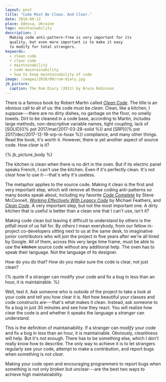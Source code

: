 ```yaml
---
layout: post
title: "Code Must Be Clean. And Clear."
date: 2018-09-12
place: Odessa, Ukraine
tags: maintainability
description: |
  Making code anti-pattern-free is very important for its
  quality, but even more important is to make it easy
  to modify for total strangers.
keywords:
  - clean code
  - clear code
  - maintainability
  - code maintainability
  - how to keep maintainability of code
image: /images/2018/09/rum-diary.jpg
jb_picture:
  caption: The Rum Diary (2011) by Bruce Robinson
---
```


There is a famous book by Robert Martin called [_Clean Code_](http://amzn.to/2m7LmaA).
The title is an obvious call to all of us: the code must be _clean_. Clean, like a kitchen,
I suppose---there are no dirty dishes, no garbage on the floor, no smelly
towels. Dirt to be cleaned in a code base, according to Martin, includes
large methods, non-descriptive variable names, tight coupling, lack of
[SOLID]({% pst 2017/mar/2017-03-28-solid %})
and [SRP]({% pst 2017/dec/2017-12-19-srp-is-hoax %}) compliance,
and many other things. Read the book, it's worth it. However,
there is yet another aspect of source code. How _clear_ is it?

<!--more-->

{% jb_picture_body %}

The kitchen is clean when there is no dirt in the oven. But if its electric panel
speaks French, I can't use the kitchen. Even if it's perfectly clean.
It's not _clear_ how to use it---that's why it's useless.

The metaphor applies to the source code. Making it clean is the first
and very important step, which will remove all those coding anti-patterns
so many books speak about, including my favorite
[_Code Complete_](http://amzn.to/2cs4cXW) by Steve McConnell,
[_Working Effectively With Legacy Code_](http://amzn.to/1SdcZ8M)
by Michael Feathers, and
[_Clean Code_](http://amzn.to/2m7LmaA).
A very important step, but not the most important one.
A dirty kitchen that is useful is better than a clean one that I can't use, isn't it?

Making code clean but leaving it difficult to understand by others is the
pitfall most of us fall for. By _others_ I mean everybody, from
our fellow in-project co-developers sitting next to us at the same desk, to
imaginative junior contributors who will join the project in five years after
we're all hired by Google. All of them, across this very large time frame, must
be able to use the <del>kitchen</del> source code without any additional help.
The oven has to speak their language. Not the language of its designer.

How do you do that? How do you make sure the code is clear, not just clean?

{% quote If a stranger can modify your code and fix a bug in less than an hour, it is maintainable. %}

Well, test it. Ask someone who is outside of the project to take a look
at your code and tell you how clear it is. Not how beautiful your classes
and code constructs are---that's what makes it clean. Instead, ask someone to
fix a bug in just 30 minutes and see how they react. You will realize
how clear the code is and whether it speaks the language a _stranger_
can understand.

This is the definition of maintainability. If a stranger can _modify_ your
code and fix a bug in less than an hour, it is maintainable. Obviously,
cleanliness will help. But it's not enough. There has to be something
else, which I don't really know how to describe. The only way to achieve
it is to let strangers regularly see your code, attempt to make a
contribution, and report bugs when something is not _clear_.

Making your code open and encouraging programmers to report bugs when
something is not only broken but unclear---are the best two ways to achieve
high maintainability.
